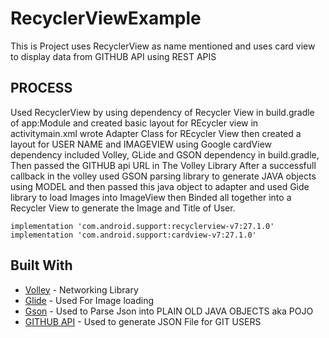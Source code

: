 # RecyclerViewExample
This is Project uses RecyclerView as name mentioned and uses card view to display data from GITHUB API using REST APIS

## PROCESS

Used RecyclerView by using dependency of Recycler View in build.gradle of app:Module and created basic layout for REcycler view in activitymain.xml wrote Adapter Class for REcycler View then created a layout for USER NAME and IMAGEVIEW using Google cardView dependency included Volley, GLide and GSON dependency in build.gradle, Then passed the GITHUB api URL in The Volley Library After a successfull callback in the volley used GSON parsing library to generate JAVA objects using MODEL and then passed this java object to adapter and used Gide library to load Images into ImageView then Binded all together into a Recycler View to generate the Image and Title of User.
```
implementation 'com.android.support:recyclerview-v7:27.1.0'
implementation 'com.android.support:cardview-v7:27.1.0'
```


## Built With

* [Volley](https://github.com/google/volley) - Networking Library
* [Glide](https://github.com/bumptech/glide) - Used For Image loading
* [Gson](https://github.com/google/gson) - Used to Parse Json into PLAIN OLD JAVA OBJECTS aka POJO 
* [GITHUB API](https://api.github.com/users) - Used to generate JSON File for GIT USERS
